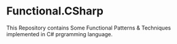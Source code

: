 # Functional.CSharp
This Repository contains Some Functional Patterns &amp; Techniques implemented in C# prgramming language.
